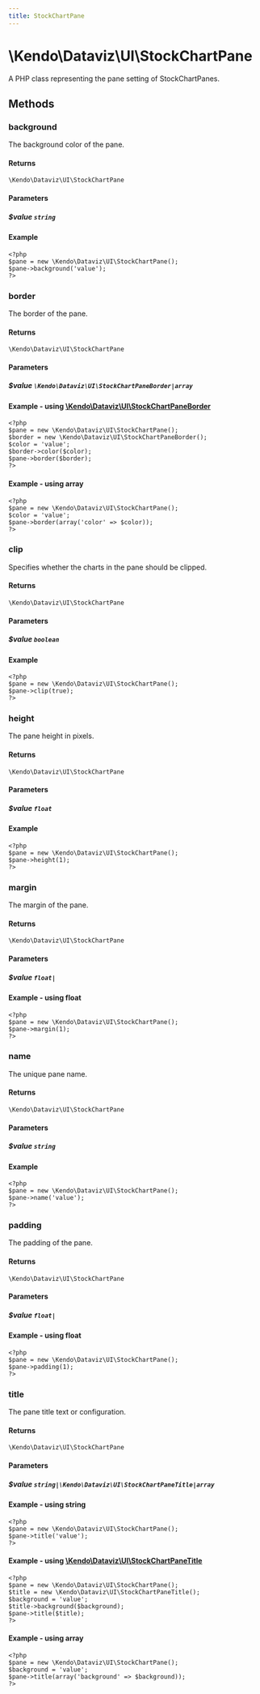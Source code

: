 ```yaml
---
title: StockChartPane
---
```


# \Kendo\Dataviz\UI\StockChartPane

A PHP class representing the pane setting of StockChartPanes.


## Methods

### background
The background color of the pane.

#### Returns
`\Kendo\Dataviz\UI\StockChartPane`

#### Parameters

##### $value `string`



#### Example 
    <?php
    $pane = new \Kendo\Dataviz\UI\StockChartPane();
    $pane->background('value');
    ?>

### border

The border of the pane.

#### Returns
`\Kendo\Dataviz\UI\StockChartPane`

#### Parameters

##### $value `\Kendo\Dataviz\UI\StockChartPaneBorder|array`


#### Example - using [\Kendo\Dataviz\UI\StockChartPaneBorder](/api/wrappers/php/Kendo/Dataviz/UI/StockChartPaneBorder)
    <?php
    $pane = new \Kendo\Dataviz\UI\StockChartPane();
    $border = new \Kendo\Dataviz\UI\StockChartPaneBorder();
    $color = 'value';
    $border->color($color);
    $pane->border($border);
    ?>

#### Example - using array

    <?php
    $pane = new \Kendo\Dataviz\UI\StockChartPane();
    $color = 'value';
    $pane->border(array('color' => $color));
    ?>

### clip
Specifies whether the charts in the pane should be clipped.

#### Returns
`\Kendo\Dataviz\UI\StockChartPane`

#### Parameters

##### $value `boolean`



#### Example 
    <?php
    $pane = new \Kendo\Dataviz\UI\StockChartPane();
    $pane->clip(true);
    ?>

### height
The pane height in pixels.

#### Returns
`\Kendo\Dataviz\UI\StockChartPane`

#### Parameters

##### $value `float`



#### Example 
    <?php
    $pane = new \Kendo\Dataviz\UI\StockChartPane();
    $pane->height(1);
    ?>

### margin
The margin of the pane.

#### Returns
`\Kendo\Dataviz\UI\StockChartPane`

#### Parameters

##### $value `float|`



#### Example  - using float
    <?php
    $pane = new \Kendo\Dataviz\UI\StockChartPane();
    $pane->margin(1);
    ?>

### name
The unique pane name.

#### Returns
`\Kendo\Dataviz\UI\StockChartPane`

#### Parameters

##### $value `string`



#### Example 
    <?php
    $pane = new \Kendo\Dataviz\UI\StockChartPane();
    $pane->name('value');
    ?>

### padding
The padding of the pane.

#### Returns
`\Kendo\Dataviz\UI\StockChartPane`

#### Parameters

##### $value `float|`



#### Example  - using float
    <?php
    $pane = new \Kendo\Dataviz\UI\StockChartPane();
    $pane->padding(1);
    ?>

### title

The pane title text or configuration.

#### Returns
`\Kendo\Dataviz\UI\StockChartPane`

#### Parameters

##### $value `string|\Kendo\Dataviz\UI\StockChartPaneTitle|array`




#### Example  - using string
    <?php
    $pane = new \Kendo\Dataviz\UI\StockChartPane();
    $pane->title('value');
    ?>


#### Example - using [\Kendo\Dataviz\UI\StockChartPaneTitle](/api/wrappers/php/Kendo/Dataviz/UI/StockChartPaneTitle)
    <?php
    $pane = new \Kendo\Dataviz\UI\StockChartPane();
    $title = new \Kendo\Dataviz\UI\StockChartPaneTitle();
    $background = 'value';
    $title->background($background);
    $pane->title($title);
    ?>

#### Example - using array

    <?php
    $pane = new \Kendo\Dataviz\UI\StockChartPane();
    $background = 'value';
    $pane->title(array('background' => $background));
    ?>

